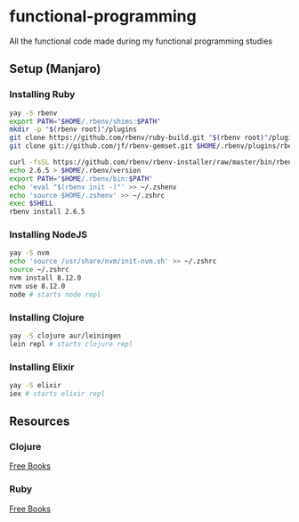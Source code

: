 # functional-programming

All the functional code made during my functional programming studies

## Setup (Manjaro)

### Installing Ruby

```bash
yay -S rbenv
export PATH="$HOME/.rbenv/shims:$PATH"
mkdir -p "$(rbenv root)"/plugins
git clone https://github.com/rbenv/ruby-build.git "$(rbenv root)"/plugins/ruby-build
git clone git://github.com/jf/rbenv-gemset.git $HOME/.rbenv/plugins/rbenv-gemset

curl -fsSL https://github.com/rbenv/rbenv-installer/raw/master/bin/rbenv-doctor | bash
echo 2.6.5 > $HOME/.rbenv/version
export PATH="$HOME/.rbenv/bin:$PATH"
echo 'eval "$(rbenv init -)"' >> ~/.zshenv
echo 'source $HOME/.zshenv' >> ~/.zshrc
exec $SHELL
rbenv install 2.6.5
```

### Installing NodeJS

```bash
yay -S nvm
echo 'source /usr/share/nvm/init-nvm.sh' >> ~/.zshrc
source ~/.zshrc
nvm install 8.12.0
nvm use 8.12.0
node # starts node repl
```

### Installing Clojure

```bash
yay -S clojure aur/leiningen
lein repl # starts clojure repl
```

### Installing Elixir

```bash
yay -S elixir
iex # starts elixir repl
```

## Resources

### Clojure

[Free Books](https://github.com/EbookFoundation/free-programming-books/blob/master/free-programming-books.md#clojure)

### Ruby

[Free Books](https://github.com/EbookFoundation/free-programming-books/blob/master/free-programming-books.md#ruby)
